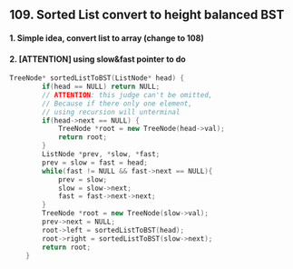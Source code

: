 ## 109. Sorted List convert to height balanced BST

#### 1. Simple idea, convert list to array (change to 108)

#### 2. [ATTENTION] using slow&fast pointer to do

```c++
TreeNode* sortedListToBST(ListNode* head) {
        if(head == NULL) return NULL;
    	// ATTENTION: this judge can't be omitted,
    	// Because if there only one element,
    	// using recursion will unterminal
        if(head->next == NULL) {
            TreeNode *root = new TreeNode(head->val);
            return root;
        }
        ListNode *prev, *slow, *fast;
        prev = slow = fast = head;
        while(fast != NULL && fast->next == NULL){
            prev = slow;
            slow = slow->next;
            fast = fast->next->next;
        }
        TreeNode *root = new TreeNode(slow->val);
        prev->next = NULL;
        root->left = sortedListToBST(head);
        root->right = sortedListToBST(slow->next);
        return root;
    }
```

